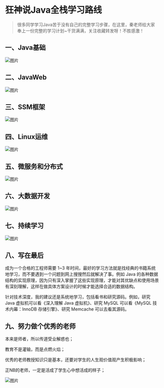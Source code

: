 # 狂神说Java全栈学习路线

> 很多同学学习Java苦于没有自己的完整学习步骤，在这里，秦老师给大家奉上一份完整的学习计划~干货满满，关注收藏转发呀！不胜感激！

## 一、Java基础

![图片](https://mmbiz.qpic.cn/mmbiz_jpg/uJDAUKrGC7LBEiaxgibdgic7wYWNIvwhj8xRx6l4FM83YtSsOGyxjyEj3eOUUlSgU7n92lFeqwnJLGmu9lcqRN8vg/640?wx_fmt=jpeg&wxfrom=5&wx_lazy=1&wx_co=1)

## 二、JavaWeb

![图片](https://mmbiz.qpic.cn/mmbiz_jpg/uJDAUKrGC7LBEiaxgibdgic7wYWNIvwhj8xR5TVbCYicuoovl40492Gyiac5jia5zUbF92jP0IPJPUWLtl0KrUtibztPA/640?wx_fmt=jpeg&wxfrom=5&wx_lazy=1&wx_co=1)

## 三、SSM框架

![图片](https://mmbiz.qpic.cn/mmbiz_jpg/uJDAUKrGC7LBEiaxgibdgic7wYWNIvwhj8xkicYvEFNBDCI4ly3l1xiaiaJHCKXXamed7kPQIylm9EqGWcYsQbChxj2A/640?wx_fmt=jpeg&wxfrom=5&wx_lazy=1&wx_co=1)

## 四、Linux运维

![图片](https://mmbiz.qpic.cn/mmbiz_jpg/uJDAUKrGC7LBEiaxgibdgic7wYWNIvwhj8xiaBcq4Bx6YWVJMZq1HicI6jkDMoKeicXSD3w8Jdic1ib0G7Lc07Yic8f8ELw/640?wx_fmt=jpeg&wxfrom=5&wx_lazy=1&wx_co=1)

## 五、微服务和分布式

![图片](https://mmbiz.qpic.cn/mmbiz_jpg/uJDAUKrGC7LBEiaxgibdgic7wYWNIvwhj8xYicxpQQxSP5CVj7Syjzc1vCuwlibLxVbNNYWd8WoWOLoptjNsOLryw6A/640?wx_fmt=jpeg&wxfrom=5&wx_lazy=1&wx_co=1)

## 六、大数据开发

![图片](https://mmbiz.qpic.cn/mmbiz_jpg/uJDAUKrGC7LBEiaxgibdgic7wYWNIvwhj8xwicXcfKNOIe9G9FsoicahPhQiaaPoyBSrVp5T1yXHTictDRUcicPicOcmLrw/640?wx_fmt=jpeg&wxfrom=5&wx_lazy=1&wx_co=1)

## 七、持续学习

![图片](https://mmbiz.qpic.cn/mmbiz_jpg/uJDAUKrGC7LBEiaxgibdgic7wYWNIvwhj8xkIkF0rRXh0QMjrmDBZ6ZVFxoGkiaHN3mQwovwibOGdB0pjw0lxib0tmVQ/640?wx_fmt=jpeg&wxfrom=5&wx_lazy=1&wx_co=1)

## 八、写在最后

成为一个合格的工程师需要 1~3 年时间，最好的学习方法就是找经典的书籍系统地学习，而不要遇到一个问题到网上搜搜然后就解决了事。例如 Java 的各种数据结构的实现原理，因为只有深入掌握了这些实现原理，才能对其优缺点和使用场景有深刻理解，这样在做具体方案设计的时候才能选择合适的数据结构。

针对技术深度，我的建议还是系统地学习，包括看书和研究源码。例如，研究 Java 虚拟机可以看《深入理解 Java 虚拟机》、研究 MySQL 可以看《MySQL 技术内幕：InnoDB 存储引擎》、研究 Memcache 可以去看其源码。

## 九、努力做个优秀的老师

本来是师者，所以传道受业解惑也；

教育不是灌输，而是点燃火焰；

优秀的老师教授知识只是基本，还要对学生的人生观价值观产生积极影响；

正NB的老师，一定是活成了学生心中想活成的样子；

![图片](https://mmbiz.qpic.cn/mmbiz_jpg/uJDAUKrGC7LBEiaxgibdgic7wYWNIvwhj8xGd3bicHspwyM5njkfx0BibWEFa5ianky9qMCrRvRDQiadiaBib8KpHaCfP0g/640?wx_fmt=jpeg&wxfrom=5&wx_lazy=1&wx_co=1)